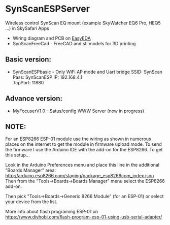 # SynScanESPServer


Wireless control SynScan EQ mount   (example SkyWatcher EQ6 Pro, HEQ5 ...) in SkySafari Apps
 

*  Wiring diagram and PCB on [EasyEDA](https://easyeda.com/hujer.roman/wifi-for-synscan)
*  SynScanFreeCad     -  FreeCAD and stl models for 3D printing


## Basic version:

*  SynScanESPbasic  -  Only WiFi AP mode and Uart bridge 
			SSID:  SynScan
			Pass:  SynScanESP
			IP:  192.168.4.1  
			TcpPort: 11880 

## Advance version:

* MyFocuserV1.0	  -  Satus/config WWW Server (now in progress)


## NOTE:

For an ESP8266 ESP-01 module use the wiring as shown in numerous places on the internet to get the module in firmware upload mode. To send the firmware I use the Arduino IDE with the add-on for the ESP8266. To get this setup...

Look in the Arduino Preferences menu and place this line in the additional "Boards Manager" area: http://arduino.esp8266.com/staging/package_esp8266com_index.json Then from the "Tools->Boards->Boards Manager" menu select the ESP8266 add-on.

Then pick "Tools->Boards->Generic 8266 Module" (for an ESP-01) or select your device from the list.

More info about flash programing ESP-01 on https://www.diyhobi.com/flash-program-esp-01-using-usb-serial-adapter/


